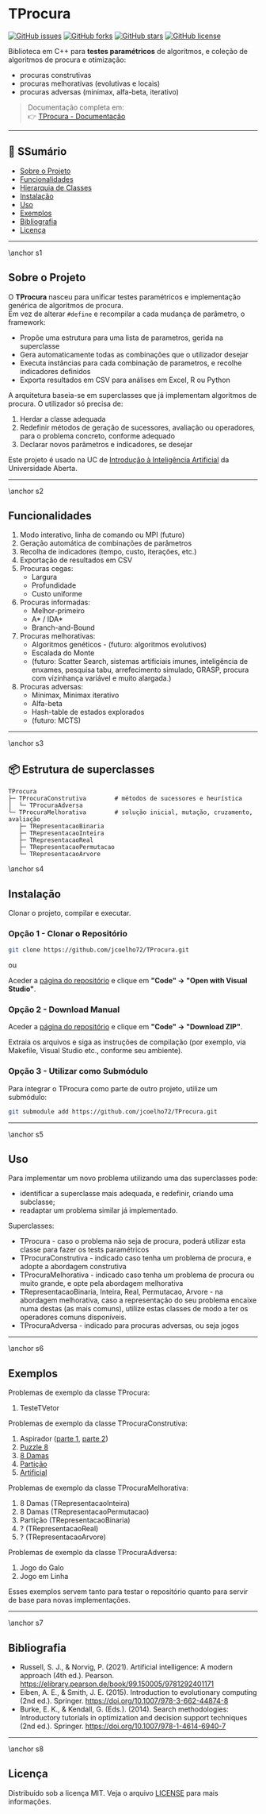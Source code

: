 # TProcura

[![GitHub issues](https://img.shields.io/github/issues/jcoelho72/TProcura.svg)](https://github.com/jcoelho72/TProcura/issues)
[![GitHub forks](https://img.shields.io/github/forks/jcoelho72/TProcura.svg)](https://github.com/jcoelho72/TProcura/network)
[![GitHub stars](https://img.shields.io/github/stars/jcoelho72/TProcura.svg)](https://github.com/jcoelho72/TProcura/stargazers)
[![GitHub license](https://img.shields.io/github/license/jcoelho72/TProcura.svg)](https://jcoelho72.github.io/TProcura/LICENSE.txt)

Biblioteca em C++ para **testes paramétricos** de algoritmos, e coleção de algoritmos de procura e otimização:
- procuras construtivas  
- procuras melhorativas (evolutivas e locais)  
- procuras adversas (minimax, alfa-beta, iterativo)

> Documentação completa em:  
> 👉 [TProcura - Documentação](https://jcoelho72.github.io/TProcura/index.html)

---

## 📑 SSumário

- [Sobre o Projeto](#s1)
- [Funcionalidades](#s2)
- [Hierarquia de Classes](#s3)
- [Instalação](#s4)
- [Uso](#s5)
- [Exemplos](#s6)
- [Bibliografia](#s7)
- [Licença](#s8)

---

\anchor s1
## Sobre o Projeto

O **TProcura** nasceu para unificar testes paramétricos e implementação genérica de algoritmos de procura.  
Em vez de alterar `#define` e recompilar a cada mudança de parâmetro, o framework:

- Propõe uma estrutura para uma lista de parametros, gerida na superclasse 
- Gera automaticamente todas as combinações que o utilizador desejar 
- Executa instâncias para cada combinação de parametros, e recolhe indicadores definidos  
- Exporta resultados em CSV para análises em Excel, R ou Python  

A arquitetura baseia-se em superclasses que já implementam algoritmos de procura. O utilizador só precisa de:

1. Herdar a classe adequada  
2. Redefinir métodos de geração de sucessores, avaliação ou operadores, para o problema concreto, conforme adequado  
3. Declarar novos parâmetros e indicadores, se desejar  

Este projeto é usado na UC de [Introdução à Inteligência Artificial](https://guiadoscursos.uab.pt/ucs/introducao-a-inteligencia-artificial/) da Universidade Aberta.

---

\anchor s2
## Funcionalidades

1. Modo interativo, linha de comando ou MPI (futuro)  
2. Geração automática de combinações de parâmetros  
3. Recolha de indicadores (tempo, custo, iterações, etc.)  
4. Exportação de resultados em CSV  
5. Procuras cegas:  
   - Largura 
   - Profundidade 
   - Custo uniforme  
6. Procuras informadas:  
   - Melhor-primeiro  
   - A\* / IDA\*  
   - Branch-and-Bound  
7. Procuras melhorativas:  
   - Algoritmos genéticos - (futuro: algoritmos evolutivos)
   - Escalada do Monte 
   - (futuro: Scatter Search, sistemas artificiais imunes, inteligência de enxames, pesquisa tabu, arrefecimento simulado, GRASP, procura com vizinhança variável e muito alargada.) 
8. Procuras adversas:  
   - Minimax, Minimax iterativo  
   - Alfa-beta  
   - Hash-table de estados explorados  
   - (futuro: MCTS)  

---

\anchor s3
## 📦 Estrutura de superclasses

```text
TProcura
├─ TProcuraConstrutiva        # métodos de sucessores e heurística
│  └─ TProcuraAdversa 
└─ TProcuraMelhorativa        # solução inicial, mutação, cruzamento, avaliação
   ├─ TRepresentacaoBinaria
   ├─ TRepresentacaoInteira
   ├─ TRepresentacaoReal
   ├─ TRepresentacaoPermutacao
   └─ TRepresentacaoArvore
```

\anchor s4
## Instalação

Clonar o projeto, compilar e executar. 

### Opção 1 - Clonar o Repositório 
```bash
git clone https://github.com/jcoelho72/TProcura.git
```
ou 

Aceder a [página do repositório](https://github.com/jcoelho72/TProcura/) e clique em **"Code" → "Open with Visual Studio"**.

### Opção 2 - Download Manual

Aceder a [página do repositório](https://github.com/jcoelho72/TProcura/) e clique em **"Code" → "Download ZIP"**.

Extraia os arquivos e siga as instruções de compilação (por exemplo, via Makefile, Visual Studio etc., conforme seu ambiente).

### Opção 3 - Utilizar como Submódulo

Para integrar o TProcura como parte de outro projeto, utilize um submódulo:

```bash
git submodule add https://github.com/jcoelho72/TProcura.git
```

---

\anchor s5
## Uso

Para implementar um novo problema utilizando uma das superclasses pode:
- identificar a superclasse mais adequada, e redefinir, criando uma subclasse;
- readaptar um problema similar já implementado.

Superclasses:
- TProcura  - caso o problema não seja de procura, poderá utilizar esta classe para fazer os tests paramétricos
- TProcuraConstrutiva - indicado caso tenha um problema de procura, e adopte a abordagem construtiva
- TProcuraMelhorativa  - indicado caso tenha um problema de procura ou muito grande, e opte pela abordagem melhorativa
- TRepresentacaoBinaria, Inteira, Real, Permutacao, Arvore - na abordagem melhorativa, caso a representação do seu problema encaixe numa destas (as mais comuns), utilize estas classes de modo a ter os operadores comuns disponíveis.
- TProcuraAdversa - indicado para procuras adversas, ou seja jogos

---

\anchor s6
## Exemplos

Problemas de exemplo da classe TProcura:
1. TesteTVetor

Problemas de exemplo da classe TProcuraConstrutiva:
1. Aspirador ([parte 1](teste_aspirador1.html), [parte 2](teste_aspirador2.html))
2. [Puzzle 8](teste_puzzle8.html)
3. [8 Damas](teste_8damas.html)
4. [Partição](teste_particao.html)
5. [Artificial](teste_artificial.html)

Problemas de exemplo da classe TProcuraMelhorativa:
1. 8 Damas (TRepresentacaoInteira)
2. 8 Damas (TRepresentacaoPermutacao)
3. Partição (TRepresentacaoBinaria)
4. ? (TRepresentacaoReal)
5. ? (TRepresentacaoArvore)

Problemas de exemplo da classe TProcuraAdversa:
1. Jogo do Galo
2. Jogo em Linha

Esses exemplos servem tanto para testar o repositório quanto para servir de base para novas implementações. 

---

\anchor s7
## Bibliografia

-	Russell, S. J., & Norvig, P. (2021). Artificial intelligence: A modern approach (4th ed.). Pearson. https://elibrary.pearson.de/book/99.150005/9781292401171
-	Eiben, A. E., & Smith, J. E. (2015). Introduction to evolutionary computing (2nd ed.). Springer. https://doi.org/10.1007/978-3-662-44874-8
-	Burke, E. K., & Kendall, G. (Eds.). (2014). Search methodologies: Introductory tutorials in optimization and decision support techniques (2nd ed.). Springer. https://doi.org/10.1007/978-1-4614-6940-7

---

\anchor s8
## Licença
Distribuído sob a licença MIT. Veja o arquivo [LICENSE](https://jcoelho72.github.io/TProcura/LICENSE.txt) para mais informações.

